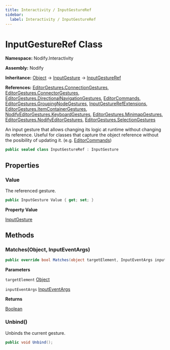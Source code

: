 ```yaml
---
title: Interactivity / InputGestureRef
sidebar:
  label: Interactivity / InputGestureRef
---
```


# InputGestureRef Class  
  
**Namespace:** Nodify.Interactivity  
  
**Assembly:** Nodify  
  
**Inheritance:** [Object](https://docs.microsoft.com/en-us/dotnet/api/System.Object) → [InputGesture](https://docs.microsoft.com/en-us/dotnet/api/System.Windows.Input.InputGesture) → [InputGestureRef](Nodify_Interactivity_InputGestureRef)  
  
**References:** [EditorGestures.ConnectionGestures](Nodify_Interactivity_EditorGestures_ConnectionGestures), [EditorGestures.ConnectorGestures](Nodify_Interactivity_EditorGestures_ConnectorGestures), [EditorGestures.DirectionalNavigationGestures](Nodify_Interactivity_EditorGestures_DirectionalNavigationGestures), [EditorCommands](Nodify_EditorCommands), [EditorGestures.GroupingNodeGestures](Nodify_Interactivity_EditorGestures_GroupingNodeGestures), [InputGestureRefExtensions](Nodify_Interactivity_InputGestureRefExtensions), [EditorGestures.ItemContainerGestures](Nodify_Interactivity_EditorGestures_ItemContainerGestures), [NodifyEditorGestures.KeyboardGestures](Nodify_Interactivity_NodifyEditorGestures_KeyboardGestures), [EditorGestures.MinimapGestures](Nodify_Interactivity_EditorGestures_MinimapGestures), [EditorGestures.NodifyEditorGestures](Nodify_Interactivity_EditorGestures_NodifyEditorGestures), [EditorGestures.SelectionGestures](Nodify_Interactivity_EditorGestures_SelectionGestures)  
  
An input gesture that allows changing its logic at runtime without changing its reference.
            Useful for classes that capture the object reference without the posibility of updating it. (e.g. [EditorCommands](Nodify_EditorCommands))  
  
```csharp  
public sealed class InputGestureRef : InputGesture  
```  
  
## Properties  
  
### Value  
  
The referenced gesture.  
  
```csharp  
public InputGesture Value { get; set; }  
```  
  
**Property Value**  
  
[InputGesture](https://docs.microsoft.com/en-us/dotnet/api/System.Windows.Input.InputGesture)  
  
## Methods  
  
### Matches(Object, InputEventArgs)  
  
```csharp  
public override bool Matches(object targetElement, InputEventArgs inputEventArgs);  
```  
  
**Parameters**  
  
`targetElement` [Object](https://docs.microsoft.com/en-us/dotnet/api/System.Object)  
  
`inputEventArgs` [InputEventArgs](https://docs.microsoft.com/en-us/dotnet/api/System.Windows.Input.InputEventArgs)  
  
**Returns**  
  
[Boolean](https://docs.microsoft.com/en-us/dotnet/api/System.Boolean)  
  
### Unbind()  
  
Unbinds the current gesture.  
  
```csharp  
public void Unbind();  
```  
  

